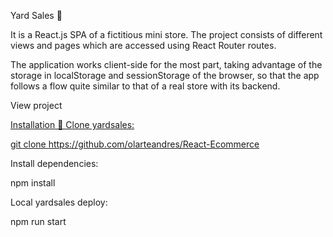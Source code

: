 Yard Sales 🏪

It is a React.js SPA of a fictitious mini store. The project consists of different views and pages which are accessed using React Router routes.

The application works client-side for the most part, taking advantage of the storage in localStorage and sessionStorage of the browser, so that the app follows a flow quite similar to that of a real store with its backend.

View project 

 <p> 
      <a href="https://react-ecommerce-liard-six.vercel.app/"/>
         
     


Installation 🔌
Clone yardsales:

git clone https://github.com/olarteandres/React-Ecommerce

Install dependencies:

npm install

Local yardsales deploy:

npm run start
